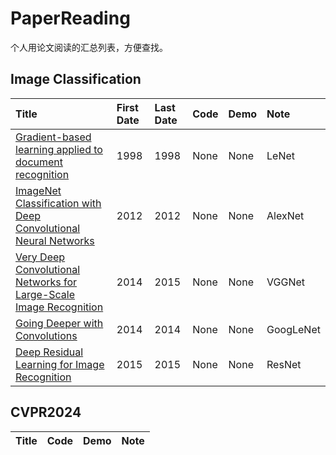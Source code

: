 # PaperReading
个人用论文阅读的汇总列表，方便查找。

## Image Classification
| Title | First Date | Last Date | Code | Demo | Note |
|:------|:-----------|:----------|:-----|:-----|:-----|
| [Gradient-based learning applied to document recognition](https://ieeexplore.ieee.org/stamp/stamp.jsp?tp=&arnumber=726791) | 1998 | 1998 | None | None | LeNet |
| [ImageNet Classification with Deep Convolutional Neural Networks](https://proceedings.neurips.cc/paper_files/paper/2012/file/c399862d3b9d6b76c8436e924a68c45b-Paper.pdf) | 2012 | 2012 | None | None | AlexNet |
| [Very Deep Convolutional Networks for Large-Scale Image Recognition](https://arxiv.org/pdf/1409.1556) | 2014 | 2015 | None | None | VGGNet |
| [Going Deeper with Convolutions](https://arxiv.org/pdf/1409.4842) | 2014 | 2014 | None | None | GoogLeNet |
| [Deep Residual Learning for Image Recognition](https://arxiv.org/pdf/1512.03385) | 2015 | 2015 | None | None | ResNet |

## CVPR2024
| Title | Code | Demo | Note |
|:------|:-----|:-----|:-----|
